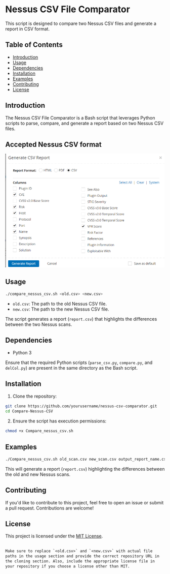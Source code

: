 # Nessus CSV File Comparator

This script is designed to compare two Nessus CSV files and generate a report in CSV format.

## Table of Contents
- [Introduction](#introduction)
- [Usage](#usage)
- [Dependencies](#dependencies)
- [Installation](#installation)
- [Examples](#examples)
- [Contributing](#contributing)
- [License](#license)

## Introduction

The Nessus CSV File Comparator is a Bash script that leverages Python scripts to parse, compare, and generate a report based on two Nessus CSV files.

## Accepted Nessus CSV format
![GitHub Logo](/sys/requirement.png)


## Usage

```bash
./compare_nessus_csv.sh <old.csv> <new.csv>
```

- `old.csv`: The path to the old Nessus CSV file.
- `new.csv`: The path to the new Nessus CSV file.

The script generates a report (`report.csv`) that highlights the differences between the two Nessus scans.

## Dependencies

- Python 3

Ensure that the required Python scripts (`parse_csv.py`, `compare.py`, and `delCol.py`) are present in the same directory as the Bash script.

## Installation

1. Clone the repository:

```bash
git clone https://github.com/yourusername/nessus-csv-comparator.git
cd Compare-Nessus-CSV

```

2. Ensure the script has execution permissions:

```bash
chmod +x Compare_nessus_csv.sh
```

## Examples

```bash
./Compare_nessus_csv.sh old_scan.csv new_scan.csv output_report_name.csv
```

This will generate a report (`report.csv`) highlighting the differences between the old and new Nessus scans.

## Contributing

If you'd like to contribute to this project, feel free to open an issue or submit a pull request. Contributions are welcome!

## License

This project is licensed under the [MIT License](LICENSE).
```

Make sure to replace `<old.csv>` and `<new.csv>` with actual file paths in the usage section and provide the correct repository URL in the cloning section. Also, include the appropriate license file in your repository if you choose a license other than MIT.
